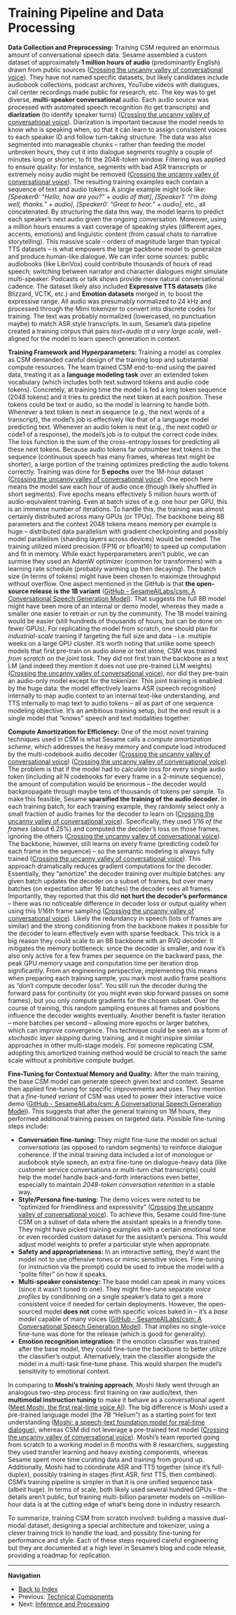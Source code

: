 # Training Pipeline and Data Processing

**Data Collection and Preprocessing:** Training CSM required an enormous amount of conversational speech data. Sesame assembled a custom dataset of approximately **1 million hours of audio** (predominantly English) drawn from public sources ([Crossing the uncanny valley of conversational voice](https://www.sesame.com/research/crossing_the_uncanny_valley_of_voice#:~:text=Dataset%3A%20We%20use%20a%20large,hours%20of%20predominantly%20English%20audio)). They have not named specific datasets, but likely candidates include audiobook collections, podcast archives, YouTube videos with dialogues, call center recordings made public for research, etc. The key was to get diverse, **multi-speaker conversational** audio. Each audio source was processed with automated speech recognition (to get transcripts) and **diarization** (to identify speaker turns) ([Crossing the uncanny valley of conversational voice](https://www.sesame.com/research/crossing_the_uncanny_valley_of_voice#:~:text=Dataset%3A%20We%20use%20a%20large,hours%20of%20predominantly%20English%20audio)). Diarization is important because the model needs to know _who_ is speaking when, so that it can learn to assign consistent voices to each speaker ID and follow turn-taking structure. The data was also segmented into manageable chunks – rather than feeding the model unbroken hours, they cut it into dialogue segments roughly a couple of minutes long or shorter, to fit the 2048-token window. Filtering was applied to ensure quality: for instance, segments with bad ASR transcripts or extremely noisy audio might be removed ([Crossing the uncanny valley of conversational voice](https://www.sesame.com/research/crossing_the_uncanny_valley_of_voice#:~:text=Dataset%3A%20We%20use%20a%20large,hours%20of%20predominantly%20English%20audio)). The resulting training examples each contain a sequence of text and audio tokens. A single example might look like: _[Speaker0: “Hello, how are you?” + audio of that]_, _[Speaker1: “I’m doing well, thanks.” + audio]_, _[Speaker0: “Great to hear.” + audio]_, etc., all concatenated. By structuring the data this way, the model learns to predict each speaker’s next audio given the ongoing conversation. Moreover, using a million hours ensures a vast coverage of speaking styles (different ages, accents, emotions) and linguistic content (from casual chats to narrative storytelling). This massive scale – orders of magnitude larger than typical TTS datasets – is what empowers the large backbone model to generalize and produce human-like dialogue. We can infer some sources: public audiobooks (like LibriVox) could contribute thousands of hours of read speech; switching between narrator and character dialogues might simulate multi-speaker. Podcasts or talk shows provide more natural conversational cadence. The dataset likely also included **Expressive TTS datasets** (like Blizzard, VCTK, etc.) and **Emotion datasets** merged in, to boost the expressive range. All audio was presumably normalized to 24 kHz and processed through the Mimi tokenizer to convert into discrete codes for training. The text was probably normalized (lowercased, no punctuation maybe) to match ASR style transcripts. In sum, Sesame’s data pipeline created a training corpus that pairs _text+audio at a very large scale_, well-aligned for the model to learn speech generation in context.

**Training Framework and Hyperparameters:** Training a model as complex as CSM demanded careful design of the training loop and substantial compute resources. The team trained CSM end-to-end using the paired data, treating it as a **language modeling task** over an extended token vocabulary (which includes both text subword tokens and audio code tokens). Concretely, at training time the model is fed a long token sequence (2048 tokens) and it tries to predict the next token at each position. These tokens could be text or audio, so the model is learning to handle both. Whenever a text token is next in sequence (e.g., the next words of a transcript), the model’s job is effectively like that of a language model predicting text. Whenever an audio token is next (e.g., the next code0 or code1 of a response), the model’s job is to output the correct code index. The loss function is the sum of the cross-entropy losses for predicting all these next tokens. Because audio tokens far outnumber text tokens in the sequence (continuous speech has many frames, whereas text might be shorter), a large portion of the training optimizes predicting the audio tokens correctly. Training was done for **5 epochs** over the 1M-hour dataset ([Crossing the uncanny valley of conversational voice](https://www.sesame.com/research/crossing_the_uncanny_valley_of_voice#:~:text=,decoder)). One epoch here means the model saw each hour of audio once (though likely shuffled in short segments). Five epochs means effectively 5 million hours worth of audio-equivalent training. Even at batch sizes of e.g. one hour per GPU, this is an immense number of iterations. To handle this, the training was almost certainly distributed across many GPUs (or TPUs). The backbone being 8B parameters and the context 2048 tokens means memory per example is huge – distributed data parallelism with gradient checkpointing and possibly model parallelism (sharding layers across devices) would be needed. The training utilized mixed precision (FP16 or bfloat16) to speed up computation and fit in memory. While exact hyperparameters aren’t public, we can surmise they used an AdamW optimizer (common for transformers) with a learning rate schedule (probably warming up then decaying). The batch size (in terms of tokens) might have been chosen to maximize throughput without overflow. One aspect mentioned in the GitHub is that **the open-source release is the 1B variant** ([GitHub - SesameAILabs/csm: A Conversational Speech Generation Model](https://github.com/SesameAILabs/csm#:~:text=CSM)). That suggests the full 8B model might have been more of an internal or demo model, whereas they made a smaller one easier to retrain or run by the community. The 1B model training would be easier (still hundreds of thousands of hours, but can be done on fewer GPUs). For replicating the model from scratch, one should plan for _industrial-scale_ training if targeting the full size and data – i.e. multiple weeks on a large GPU cluster. It’s worth noting that unlike some speech models that first pre-train on audio alone or text alone, CSM was trained _from scratch on the joint task_. They did not first train the backbone as a text LM (and indeed they mention it does not use pre-trained LLM weights) ([Crossing the uncanny valley of conversational voice](https://www.sesame.com/research/crossing_the_uncanny_valley_of_voice#:~:text=match%20at%20L371%20CSM%20is,trained%20language%20models)), nor did they pre-train an audio-only model except for the tokenizer. This joint training is enabled by the huge data: the model effectively learns ASR (speech recognition) internally to map audio context to an internal text-like understanding, and TTS internally to map text to audio tokens – all as part of one sequence modeling objective. It’s an ambitious training setup, but the end result is a single model that “knows” speech and text modalities together.

**Compute Amortization for Efficiency:** One of the most novel training techniques used in CSM is what Sesame calls a _compute amortization scheme_, which addresses the heavy memory and compute load introduced by the multi-codebook audio decoder ([Crossing the uncanny valley of conversational voice](https://www.sesame.com/research/crossing_the_uncanny_valley_of_voice#:~:text=This%20design%20introduces%20significant%20infrastructure,which%20are%20crucial%20for%20performance)) ([Crossing the uncanny valley of conversational voice](https://www.sesame.com/research/crossing_the_uncanny_valley_of_voice#:~:text=To%20address%20these%20challenges%2C%20we,training%20when%20using%20this%20approach)). The problem is that if the model had to calculate loss for every single audio token (including all N codebooks for every frame in a 2-minute sequence), the amount of computation would be enormous – the decoder would backpropagate through maybe tens of thousands of tokens per sample. To make this feasible, Sesame **sparsified the training of the audio decoder**. In each training batch, for each training example, they randomly select only a small fraction of audio frames for the decoder to learn on ([Crossing the uncanny valley of conversational voice](https://www.sesame.com/research/crossing_the_uncanny_valley_of_voice#:~:text=To%20address%20these%20challenges%2C%20we,training%20when%20using%20this%20approach)). Specifically, they used _1/16 of the frames_ (about 6.25%) and computed the decoder’s loss on those frames, ignoring the others ([Crossing the uncanny valley of conversational voice](https://www.sesame.com/research/crossing_the_uncanny_valley_of_voice#:~:text=To%20address%20these%20challenges%2C%20we,training%20when%20using%20this%20approach)). The backbone, however, still learns on every frame (predicting code0 for each frame in the sequence) – so the semantic modeling is always fully trained ([Crossing the uncanny valley of conversational voice](https://www.sesame.com/research/crossing_the_uncanny_valley_of_voice#:~:text=To%20address%20these%20challenges%2C%20we,training%20when%20using%20this%20approach)). This approach dramatically reduces gradient computations for the decoder. Essentially, they “amortize” the decoder training over multiple batches: any given batch updates the decoder on a subset of frames, but over many batches (on expectation after 16 batches) the decoder sees all frames. Importantly, they reported that this did **not hurt the decoder’s performance** – there was no noticeable difference in decoder loss or output quality when using this 1/16th frame sampling ([Crossing the uncanny valley of conversational voice](https://www.sesame.com/research/crossing_the_uncanny_valley_of_voice#:~:text=To%20address%20these%20challenges%2C%20we,training%20when%20using%20this%20approach)). Likely the redundancy in speech (lots of frames are similar) and the strong conditioning from the backbone makes it possible for the decoder to learn effectively even with sparse feedback. This trick is a big reason they could scale to an 8B backbone with an RVQ decoder. It mitigates the memory bottleneck: since the decoder is smaller, and now it’s also only active for a few frames per sequence on the backward pass, the peak GPU memory usage and computation time per iteration drop significantly. From an engineering perspective, implementing this means when preparing each training sample, you mark most audio frame positions as “don’t compute decoder loss”. You still run the decoder during the forward pass for continuity (or you might even skip forward passes on some frames), but you only compute gradients for the chosen subset. Over the course of training, this random sampling ensures all frames and positions influence the decoder weights eventually. Another benefit is faster iteration – more batches per second – allowing more epochs or larger batches, which can improve convergence. This technique could be seen as a form of _stochastic layer skipping_ during training, and it might inspire similar approaches in other multi-stage models. For someone replicating CSM, adopting this amortized training method would be crucial to reach the same scale without a prohibitive compute budget.

**Fine-Tuning for Contextual Memory and Quality:** After the main training, the base CSM model can generate speech given text and context. Sesame then applied fine-tuning for specific improvements and uses. They mention that a _fine-tuned variant_ of CSM was used to power their interactive voice demo ([GitHub - SesameAILabs/csm: A Conversational Speech Generation Model](https://github.com/SesameAILabs/csm#:~:text=A%20fine,shown%20in%20our%20blog%20post)). This suggests that after the general training on 1M hours, they performed additional training passes on targeted data. Possible fine-tuning steps include:

- **Conversation fine-tuning:** They might fine-tune the model on actual _conversations_ (as opposed to random segments) to reinforce dialogue coherence. If the initial training data included a lot of monologue or audiobook style speech, an extra fine-tune on dialogue-heavy data (like customer service conversations or multi-turn chat transcripts) could help the model handle back-and-forth interactions even better, especially to maintain _2048-token conversation retention_ in a stable way.
- **Style/Persona fine-tuning:** The demo voices were noted to be “optimized for friendliness and expressivity” ([Crossing the uncanny valley of conversational voice](https://www.sesame.com/research/crossing_the_uncanny_valley_of_voice#:~:text=Building%20a%20digital%20companion%20with,the%20potential%20of%20our%20approach)). To achieve this, Sesame could fine-tune CSM on a subset of data where the assistant speaks in a friendly tone. They might have picked training examples with a certain emotional tone or even recorded custom dataset for the assistant’s persona. This would adjust model weights to prefer a particular style when appropriate.
- **Safety and appropriateness:** In an interactive setting, they’d want the model not to use offensive tones or mimic sensitive voices. Fine-tuning (or instruction via the prompt) could be used to imbue the model with a “polite filter” on how it speaks.
- **Multi-speaker consistency:** The base model can speak in many voices (since it wasn’t tuned to one). They might fine-tune separate _voice profiles_ by conditioning on a single speaker’s data to get a more consistent voice if needed for certain deployments. However, the open-sourced model **does not** come with specific voices baked in – it’s a _base model_ capable of many voices ([GitHub - SesameAILabs/csm: A Conversational Speech Generation Model](https://github.com/SesameAILabs/csm#:~:text=Does%20this%20model%20come%20with,any%20voices)). That implies no single-voice fine-tune was done for the release (which is good for generality).
- **Emotion recognition integration:** If the emotion classifier was trained after the base model, they could fine-tune the backbone to better utilize the classifier’s output. Alternatively, train the classifier alongside the model in a multi-task fine-tune phase. This would sharpen the model’s sensitivity to emotional context.

In comparing to **Moshi’s training approach**, Moshi likely went through an analogous two-step process: first training on raw audio/text, then **multimodal instruction tuning** to make it behave as a conversational agent ([Meet Moshi, the first real-time voice AI](https://kyutai.org/2024/07/03/meet-moshi.html#:~:text=Developing%20Moshi%20required%20significant%20contributions,a%20live%20demonstration%20on%20stage)). The big difference is Moshi used a pre-trained language model (the 7B “Helium”) as a starting point for text understanding ([Moshi: a speech-text foundation model for real-time dialogue](https://www.researchgate.net/publication/384563750_Moshi_a_speech-text_foundation_model_for_real-time_dialogue#:~:text=In%20this%20work%2C%20we%20introduce,is%20Helium%2C%20a%207B)), whereas CSM did not leverage a pre-trained text model ([Crossing the uncanny valley of conversational voice](https://www.sesame.com/research/crossing_the_uncanny_valley_of_voice#:~:text=CSM%20is%20currently%20trained%20on,trained%20language%20models)). Moshi’s team reported going from scratch to a working model in 6 months with 8 researchers, suggesting they used transfer learning and heavy existing components, whereas Sesame spent more time curating data and training from ground up. Additionally, Moshi had to coordinate ASR and TTS together (since it’s full-duplex), possibly training in stages (first ASR, first TTS, then combined). CSM’s training pipeline is simpler in that it is one unified sequence task (albeit huge). In terms of scale, both likely used several hundred GPUs – the details aren’t public, but training multi-billion parameter models on ~million-hour data is at the cutting edge of what’s being done in industry research.

To summarize, training CSM from scratch involved: building a massive dual-modal dataset, designing a special architecture and tokenizer, using a clever training trick to handle the load, and possibly fine-tuning for performance and style. Each of these steps required careful engineering but they are documented at a high level in Sesame’s blog and code release, providing a roadmap for replication.



---

**Navigation**

* [Back to Index](index.md)
* Previous: [Technical Components](components.md)
* Next: [Inference and Processing](inference.md)

